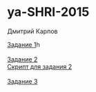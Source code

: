 # ya-SHRI-2015

Дмитрий Карпов

<a target="_blank" href="http://shri2015.if-else.ru/quetion_1/">Задание 1</a>h
<br>
<br>
<a target="_blank" href="http://shri2015.if-else.ru/quetion_2/">Задание 2</a>
<br>
<a target="_blank" href="http://shri2015.if-else.ru/quetion_2/answer.js">Скрипт для задания 2</a>
<br>
<br>
<a target="_blank" href="http://shri2015.if-else.ru/quetion_3/">Задание 3</a>